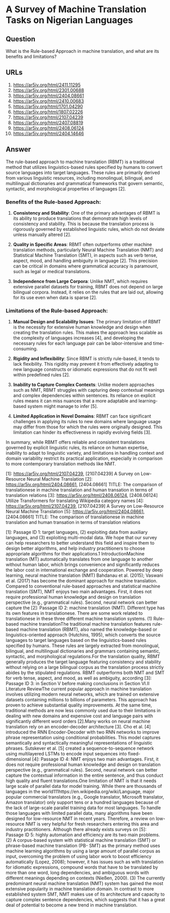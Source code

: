 # A Survey of Machine Translation Tasks on Nigerian Languages

## Question

What is the Rule-based Approach in machine translation, and what are its benefits and limitations?

## URLs

1. https://ar5iv.org/html/2411.11295
2. https://ar5iv.org/html/2301.00688
3. https://ar5iv.org/html/2404.08661
4. https://ar5iv.org/html/2410.00683
5. https://ar5iv.org/html/1701.04290
6. https://ar5iv.org/html/1807.02226
7. https://ar5iv.org/html/2107.04239
8. https://ar5iv.org/html/2407.08819
9. https://ar5iv.org/html/2408.06124
10. https://ar5iv.org/html/2404.14646

## Answer

The rule-based approach to machine translation (RBMT) is a traditional method that utilizes linguistics-based rules specified by humans to convert source languages into target languages. These rules are primarily derived from various linguistic resources, including monolingual, bilingual, and multilingual dictionaries and grammatical frameworks that govern semantic, syntactic, and morphological properties of languages [2]. 

### Benefits of the Rule-based Approach:

1. **Consistency and Stability**: One of the primary advantages of RBMT is its ability to produce translations that demonstrate high levels of consistency and stability. This is because the translation process is rigorously governed by established linguistic rules, which do not deviate unless manually altered [2].

2. **Quality in Specific Areas**: RBMT often outperforms other machine translation methods, particularly Neural Machine Translation (NMT) and Statistical Machine Translation (SMT), in aspects such as verb tense, aspect, mood, and handling ambiguity in language [2]. This precision can be critical in domains where grammatical accuracy is paramount, such as legal or medical translations.

3. **Independence from Large Corpora**: Unlike NMT, which requires extensive parallel datasets for training, RBMT does not depend on large bilingual corpora. Instead, it relies on the rules that are laid out, allowing for its use even when data is sparse [2].

### Limitations of the Rule-based Approach:

1. **Manual Design and Scalability Issues**: The primary limitation of RBMT is the necessity for extensive human knowledge and design when creating the translation rules. This makes the approach less scalable as the complexity of languages increases [4], and developing the necessary rules for each language pair can be labor-intensive and time-consuming.

2. **Rigidity and Inflexibility**: Since RBMT is strictly rule-based, it tends to lack flexibility. This rigidity may prevent it from effectively adapting to new language constructs or idiomatic expressions that do not fit well within predefined rules [2].

3. **Inability to Capture Complex Contexts**: Unlike modern approaches such as NMT, RBMT struggles with capturing deep contextual meanings and complex dependencies within sentences. Its reliance on explicit rules means it can miss nuances that a more adaptable and learning-based system might manage to infer [5].

4. **Limited Application in Novel Domains**: RBMT can face significant challenges in applying its rules to new domains where language usage may differ from those for which the rules were originally designed. This limitation can hinder its effectiveness in rapidly evolving fields [3].

In summary, while RBMT offers reliable and consistent translations governed by explicit linguistic rules, its reliance on human expertise, inability to adapt to linguistic variety, and limitations in handling context and domain variability restrict its practical application, especially in comparison to more contemporary translation methods like NMT.

[1]: https://ar5iv.org/html/2107.04239, [2107.04239] A Survey on Low-Resource Neural Machine Translation
[2]: https://ar5iv.org/html/2404.08661, [2404.08661] TITLE: The comparison of translationese in machine translation and human transation in terms of translation relations
[3]: https://ar5iv.org/html/2408.06124, [2408.06124] Utilize Transformers for translating Wikipedia category names
[4]: https://ar5iv.org/html/2107.04239, [2107.04239] A Survey on Low-Resource Neural Machine Translation
[5]: https://ar5iv.org/html/2404.08661, [2404.08661] TITLE: The comparison of translationese in machine translation and human transation in terms of translation relations

[1]: Passage ID 1: target languages, (2) exploiting data from auxiliary languages, and (3) exploiting multi-modal data. We hope that our survey can help researchers to better understand this field and inspire them to design better algorithms, and help industry practitioners to choose appropriate algorithms for their applications.1 IntroductionMachine translation (MT) automatically translates from one language to another without human labor, which brings convenience and significantly reduces the labor cost in international exchange and cooperation. Powered by deep learning, neural machine translation (NMT) Bahdanau et al. (2015); Vaswani et al. (2017) has become the dominant approach for machine translation. Compared to conventional rule-based approaches and statistical machine translation (SMT), NMT enjoys two main advantages. First, it does not require professional human knowledge and design on translation perspective (e.g., grammatical rules). Second, neural network can better capture the
[2]: Passage ID 2: machine translation (NMT). Different type has its own features in translationese. There are some work related to translationese in these three different machine translation systems. (1) Rule-based machine translationThe traditional machine translation features rule-based machine translation (RBMT), also named the knowledge-based or linguistics-oriented approach (Hutchins, 1995), which converts the source languages to target languages based on the linguistics-based rules specified by humans. These rules are largely extracted from monolingual, bilingual, and multilingual dictionaries and grammars containing semantic, syntactic, and morphological regulations.For the translation quality, RBMT generally produces the target language featuring consistency and stability without relying on a large bilingual corpus as the translation process strictly abides by the stipulated regulations. RBMT outperforms both NMT and SMT for verb tense, aspect, and mood, as well as ambiguity, according
[3]: Passage ID 3: in Section V before making conclusions in Section VI.II Literature ReviewThe current popular approach in machine translation involves utilizing modern neural networks, which are trained on extensive datasets containing millions to billions of parameters. This approach has proven to achieve substantial quality improvements. At the same time, traditional methods are now less commonly used due to their limitations in dealing with new domains and expensive cost and language pairs with significantly different word orders [2].Many works on neural machine translation rely on an encoder-decoder architecture [3]. Cho et al. [4] introduced the RNN Encoder-Decoder with two RNN networks to improve phrase representation using conditional probabilities. This model captures semantically and syntactically meaningful representations of linguistic phrases. Sutskever et al. [5] created a sequence-to-sequence network using multilayered LSTMs to encode input sequences into fixed-dimensional
[4]: Passage ID 4: NMT enjoys two main advantages. First, it does not require professional human knowledge and design on translation perspective (e.g., grammatical rules). Second, neural network can better capture the contextual information in the entire sentence, and thus conduct high quality and fluent translations.One limitation of NMT is that it needs large scale of parallel data for model training. While there are thousands of languages in the world111https://en.wikipedia.org/wiki/Language, major popular commercial translators (e.g., Google translator, Microsoft translator, Amazon translator) only support tens or a hundred languages because of the lack of large-scale parallel training data for most languages. To handle those languages with limited parallel data, many algorithms have been designed for low-resource NMT in recent years. Therefore, a review on low-resource NMT is very helpful for fresh researchers entering this area and industry practitioners. Although there already exists surveys on
[5]: Passage ID 5: highly automation and efficiency are its two main problems. (2) A corpus-based system with statistical machine translation (SMT) or phrase-based machine translation (PB- SMT) as the primary method uses machine learning algorithms by using a large amount of parallel corpus as input, overcoming the problem of using labor work to boost efficiency automatically (Lopez, 2008); however, it has issues such as with translation for idiomatic expressions, compound words that have to be translated by more than one word, long dependencies, and ambiguous words with different meanings depending on contexts (Nießen, 2000). (3) The currently predominant neural machine translation (NMT) system has gained the most extensive popularity in machine translation domain. In contrast to more established system SMT, NMT makes use of its architecture and capacity to capture complex sentence dependencies, which suggests that it has a great deal of potential to become a new trend in machine translation.